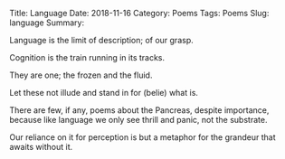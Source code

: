 Title: Language
Date: 2018-11-16
Category: Poems
Tags: Poems
Slug: language
Summary: 

<div class="post-poem">
Language is 
the limit 
of description;
of our grasp.

Cognition is
the train
running in its
tracks.

They are one;
the frozen 
and 
the fluid.

Let these not
illude
and stand in for (belie)
what is.

There are few,
if any, poems
about the Pancreas,
despite importance,
because 
like language
we only see 
thrill and panic,
not the substrate.


Our reliance
on it for perception
is but a metaphor
for the grandeur
that awaits 
without it.

</div>
